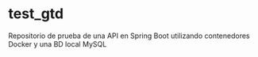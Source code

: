 # test_gtd

Repositorio de prueba de una API en Spring Boot utilizando contenedores Docker y una BD local MySQL
